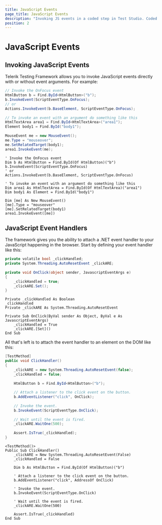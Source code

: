 ```yaml
---
title: JavaScript Events
page_title: JavaScript Events
description: "Invoking JS events in a coded step in Test Studio. Coded test to Invoke JS events in Test Studio. Test Studio Testing Framework Invoking JS Events"
position: 2
---
```

# JavaScript Events

## Invoking JavaScript Events

Telerik Testing Framework allows you to invoke JavaScript events directly with or without event arguments. For example:

````C#
// Invoke the OnFocus event
HtmlButton b = Find.ById<HtmlButton>("b");
b.InvokeEvent(ScriptEventType.OnFocus);
// or
Actions.InvokeEvent(b.BaseElement, ScriptEventType.OnFocus);
 
// To invoke an event with an argument do something like this
HtmlTextArea area1 = Find.ById<HtmlTextArea>("area1");
Element body1 = Find.ById("body1");
 
MouseEvent me = new MouseEvent();
me.Type = "mouseover";
me.SetRelatedTarget(body1);
area1.InvokeEvent(me);
````
````VB
' Invoke the OnFocus event
Dim b As HtmlButton = Find.ById(Of HtmlButton)("b")
b.InvokeEvent(ScriptEventType.OnFocus)
' or
Actions.InvokeEvent(b.BaseElement, ScriptEventType.OnFocus)
 
' To invoke an event with an argument do something like this
Dim area1 As HtmlTextArea = Find.ById(Of HtmlTextArea)("area1")
Dim body1 As Element = Find.ById("body1")
 
Dim [me] As New MouseEvent()
[me].Type = "mouseover"
[me].SetRelatedTarget(body1)
area1.InvokeEvent([me])
````

## JavaScript Event Handlers

The framework gives you the ability to attach a .NET event handler to your JavaScript happening in the browser. Start by defining your event handler like this:

````C#
private volatile bool _clickHandled;
private System.Threading.AutoResetEvent _clickARE;
 
private void OnClick(object sender, JavascriptEventArgs e)
{
    _clickHandled = true;
    _clickARE.Set();
}
````
````VB
Private _clickHandled As Boolean
_clickHandled
Private _clickARE As System.Threading.AutoResetEvent
 
Private Sub OnClick(ByVal sender As Object, ByVal e As JavascriptEventArgs)
    _clickHandled = True
    _clickARE.[Set]()
End Sub
````

All that's left is to attach the event handler to an element on the DOM like this:

````C#
[TestMethod]
public void ClickHandler()
{
    _clickARE = new System.Threading.AutoResetEvent(false);
    _clickHandled = false;
 
    HtmlButton b = Find.ById<HtmlButton>("b");
 
    // Attach a listener to the click event on the button.
    b.AddEventListener("click", OnClick);
 
    // Invoke the event.
    b.InvokeEvent(ScriptEventType.OnClick);
 
    // Wait until the event is fired.
    _clickARE.WaitOne(500);
 
    Assert.IsTrue(_clickHandled);
}
````
````VB
<TestMethod()> _
Public Sub ClickHandler()
    _clickARE = New System.Threading.AutoResetEvent(False)
    _clickHandled = False
 
    Dim b As HtmlButton = Find.ById(Of HtmlButton)("b")
 
    ' Attach a listener to the click event on the button.
    b.AddEventListener("click", AddressOf OnClick)
 
    ' Invoke the event.
    b.InvokeEvent(ScriptEventType.OnClick)
 
    ' Wait until the event is fired.
    _clickARE.WaitOne(500)
 
    Assert.IsTrue(_clickHandled)
End Sub
````